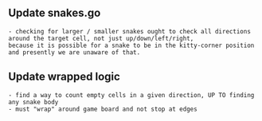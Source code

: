 ## Update snakes.go
    - checking for larger / smaller snakes ought to check all directions around the target cell, not just up/down/left/right,
    because it is possible for a snake to be in the kitty-corner position and presently we are unaware of that.

## Update wrapped logic
    - find a way to count empty cells in a given direction, UP TO finding any snake body
    - must "wrap" around game board and not stop at edges
